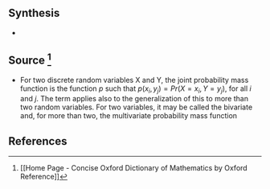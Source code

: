 ## Synthesis
- 
## Source [^1]
- For two discrete random variables X and Y, the joint probability mass function is the function $p$ such that $p(x_i, y_j) = Pr(X = x_i, Y = y_j),$ for all $i$ and $j$. The term applies also to the generalization of this to more than two random variables. For two variables, it may be called the bivariate and, for more than two, the multivariate probability mass function
## References

[^1]: [[Home Page - Concise Oxford Dictionary of Mathematics by Oxford Reference]]